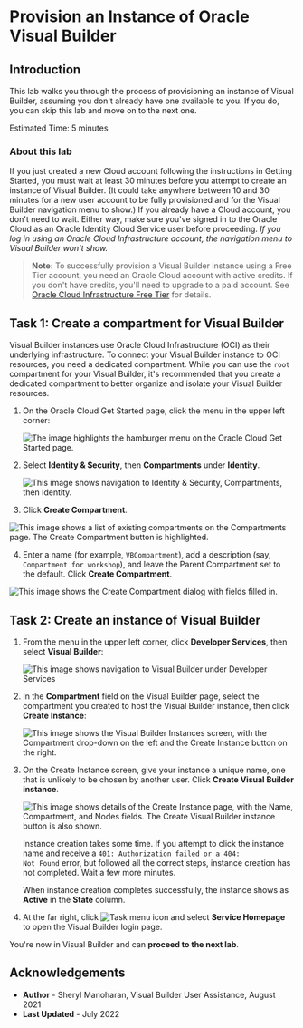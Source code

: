 # Provision an Instance of Oracle Visual Builder  

## Introduction

This lab walks you through the process of provisioning an instance of Visual Builder, assuming you don't already have one available to you.  If you do, you can skip this lab and move on to the next one.

Estimated Time:  5 minutes

### About this lab
If you just created a new Cloud account following the instructions in Getting Started, you must wait at least 30 minutes before you attempt to create an instance of Visual Builder. (It could take anywhere between 10 and 30 minutes for a new user account to be fully provisioned and for the Visual Builder navigation menu to show.) If you already have a Cloud account, you don't need to wait. Either way, make sure you've signed in to the Oracle Cloud as an Oracle Identity Cloud Service user before proceeding. *If you log in using an Oracle Cloud Infrastructure account, the navigation menu to Visual Builder won't show.*

> **Note:** To successfully provision a Visual Builder instance using a Free Tier account, you need an Oracle Cloud account with active credits. If you don't have credits, you'll need to upgrade to a paid account. See [Oracle Cloud Infrastructure Free Tier](https://www.oracle.com/cloud/free/#always-free) for details.

## Task 1: Create a compartment for Visual Builder

Visual Builder instances use Oracle Cloud Infrastructure (OCI) as their underlying infrastructure. To connect your Visual Builder instance to OCI resources, you need a dedicated compartment. While you can use the `root` compartment for your Visual Builder, it's recommended that you create a dedicated compartment to better organize and isolate your Visual Builder resources.

1.  On the Oracle Cloud Get Started page, click the menu in the upper left corner:

    ![](images/hamburger.png "The image highlights the hamburger menu on the Oracle Cloud Get Started page.")

2.  Select **Identity & Security**, then **Compartments** under **Identity**.

    ![](./images/oci-compartments.png "This image shows navigation to Identity & Security, Compartments, then Identity.")

3.  Click **Create Compartment**.

   ![](./images/oci-compartments-create.png "This image shows a list of existing compartments on the Compartments page. The Create Compartment button is highlighted.")

4. Enter a name (for example, `VBCompartment`), add a description (say, `Compartment for workshop`), and leave the Parent Compartment set to the default. Click **Create Compartment**.

  ![](./images/oci-compartments-create-details.png "This image shows the Create Compartment dialog with fields filled in.")

## Task 2: Create an instance of Visual Builder

1.  From the menu in the upper left corner, click **Developer Services**, then select **Visual Builder**:

    ![](images/platform.png "This image shows navigation to Visual Builder under Developer Services")

2.  In the **Compartment** field on the Visual Builder page, select the compartment you created to host the Visual Builder instance, then click **Create Instance**:

    ![](images/create-instance.png "This image shows the Visual Builder Instances screen, with the Compartment drop-down on the left and the Create Instance button on the right. ")

3.  On the Create Instance screen, give your instance a unique name, one that is unlikely to be chosen by another user.  Click **Create Visual Builder instance**.

    ![](images/detail.png "This image shows details of the Create Instance page, with the Name, Compartment, and Nodes fields. The Create Visual Builder instance button is also shown.")

    Instance creation takes some time. If you attempt to click the instance name and receive a <code>401: Authorization failed or a 404: Not Found</code> error, but followed all the correct steps, instance creation has not completed. Wait a few more minutes.  

    When instance creation completes successfully, the instance shows as **Active** in the **State** column.

4. At the far right, click ![Task menu icon](images/task_menu.png) and select **Service Homepage** to open the Visual Builder login page.

  You're now in Visual Builder and can **proceed to the next lab**.

## Acknowledgements

* **Author** - Sheryl Manoharan, Visual Builder User Assistance, August 2021
* **Last Updated** - July 2022
